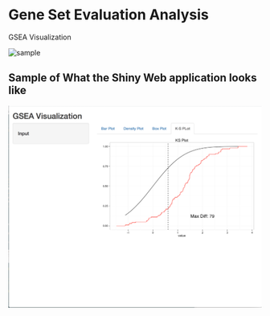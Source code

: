 # Gene Set Evaluation Analysis
GSEA Visualization

![sample](https://github.com/mikachoow21/GSEA/blob/master/Images/gsea.png?raw=true)

## Sample of What the Shiny Web application looks like
![sampleshiny](Images/sample.png)
